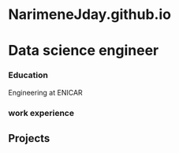 # NarimeneJday.github.io
# Data science engineer

### Education
Engineering at ENICAR

### work experience

## Projects



